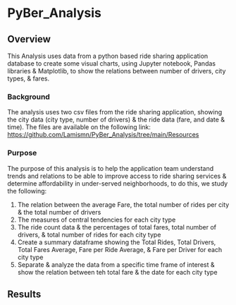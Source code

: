 # PyBer_Analysis
## Overview
This Analysis uses data from a python based ride sharing application database to create some visual charts, using Jupyter notebook, Pandas libraries & Matplotlib, to show the relations between number of drivers, city types, & fares.
### Background
The analysis uses two csv files from the ride sharing application, showing the city data (city type, number of drivers) & the ride data (fare, and date & time). The files are available on the following link:
https://github.com/Lamismn/PyBer_Analysis/tree/main/Resources
### Purpose
The purpose of this analysis is to help the application team understand trends and relations to be able to improve access to ride sharing services & determine affordability in under-served neighborhoods, to do this, we study the following:

1. The relation between the average Fare, the total number of rides per city & the total number of drivers
2. The measures of central tendencies for each city type
3. The ride count data & the percentages of total fares, total number of drivers, & total number of rides for each city type
4. Create a summary dataframe showing the Total Rides,	Total Drivers,	Total Fares	Average, Fare per Ride	Average, & Fare per Driver for each city type
5. Separate & analyze the data from a specific time frame of interest & show the relation between teh total fare & the date for each city type
## Results


